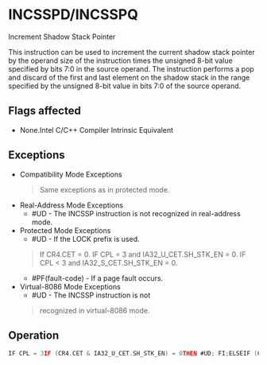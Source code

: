 # INCSSPD/INCSSPQ

Increment Shadow Stack Pointer

This instruction can be used to increment the current shadow stack pointer by the operand size of the instruction times the unsigned 8-bit value specified by bits 7:0 in the source operand.
The instruction performs a pop and discard of the first and last element on the shadow stack in the range specified by the unsigned 8-bit value in bits 7:0 of the source operand.

## Flags affected

- None.Intel C/C++ Compiler Intrinsic Equivalent

## Exceptions

- Compatibility Mode Exceptions
  > Same exceptions as in protected mode.
- Real-Address Mode Exceptions
  - #UD - The INCSSP instruction is not recognized in real-address mode.
- Protected Mode Exceptions
  - #UD - If the LOCK prefix is used.
  > If CR4.CET = 0.
  > IF CPL = 3 and IA32_U_CET.SH_STK_EN = 0.
  > IF CPL < 3 and IA32_S_CET.SH_STK_EN = 0.
  - #PF(fault-code) - If a page fault occurs.
- Virtual-8086 Mode Exceptions
  - #UD - The INCSSP instruction is not
  > recognized in virtual-8086 mode.

## Operation

```C
IF CPL = 3IF (CR4.CET & IA32_U_CET.SH_STK_EN) = 0THEN #UD; FI;ELSEIF (CR4.CET & IA32_S_CET.SH_STK_EN) = 0THEN #UD; FI;FI;IF (operand size is 64-bit)THENRange := R64[7:0];shadow_stack_load 8 bytes from SSP;IF Range > 0              THEN shadow_stack_load 8 bytes from SSP + 8 * (Range - 1);FI;SSP := SSP + Range * 8;ELSERange := R32[7:0];shadow_stack_load 4 bytes from SSP;IF Range > 0              THEN shadow_stack_load 4 bytes from SSP + 4 * (Range - 1);FI;SSP := SSP + Range * 4;FI;
```
